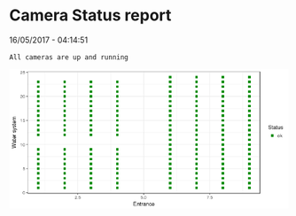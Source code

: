Camera Status report
================
16/05/2017 - 04:14:51

    All cameras are up and running

![](camreport_files/figure-markdown_github/unnamed-chunk-2-1.png)
